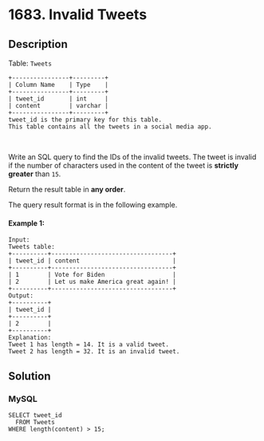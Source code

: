 # 1683. Invalid Tweets

## Description
Table: `Tweets`

```
+----------------+---------+
| Column Name    | Type    |
+----------------+---------+
| tweet_id       | int     |
| content        | varchar |
+----------------+---------+
tweet_id is the primary key for this table.
This table contains all the tweets in a social media app.
```
 

Write an SQL query to find the IDs of the invalid tweets. The tweet is invalid if the number of characters used in the content of the tweet is **strictly greater** than `15`.

Return the result table in **any order**.

The query result format is in the following example.

#### Example 1:
```
Input: 
Tweets table:
+----------+----------------------------------+
| tweet_id | content                          |
+----------+----------------------------------+
| 1        | Vote for Biden                   |
| 2        | Let us make America great again! |
+----------+----------------------------------+
Output: 
+----------+
| tweet_id |
+----------+
| 2        |
+----------+
Explanation: 
Tweet 1 has length = 14. It is a valid tweet.
Tweet 2 has length = 32. It is an invalid tweet.
```


## Solution

### MySQL
```mysql
SELECT tweet_id
  FROM Tweets
WHERE length(content) > 15;
```